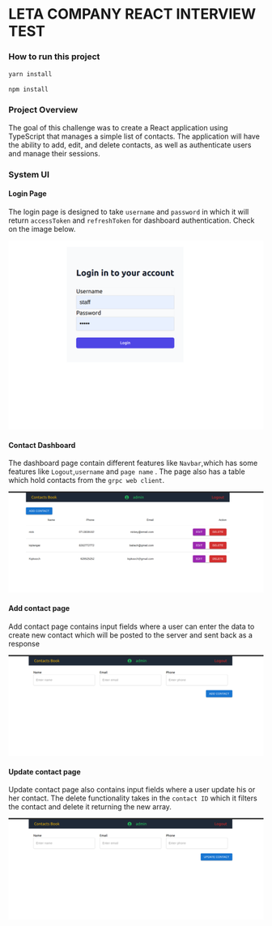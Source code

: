 # LETA COMPANY REACT INTERVIEW TEST

### How to run this project

```
yarn install
```

```
npm install
```

### Project Overview

The goal of this challenge was to create a React application using TypeScript that manages a
simple list of contacts. The application will have the ability to add, edit, and delete contacts, as
well as authenticate users and manage their sessions.

### System UI

#### Login Page

The login page is designed to take `username` and `password` in which it will return `accessToken` and `refreshToken` for dashboard authentication. Check on the image below.

![login page](src/images/Login.png)

#### Contact Dashboard

The dashboard page contain different features like `Navbar`,which has some features like `Logout`,`username` and `page name` . The page also has a table which hold contacts from the `grpc web client`.

![contact dashboard](src/images/contactdashboard.png)

#### Add contact page

Add contact page contains input fields where a user can enter the data to create new contact which will be posted to the server and sent back as a response

![add contact page](src/images/addContactPage.png)

#### Update contact page

Update contact page also contains input fields where a user update his or her contact. The delete functionality takes in the `contact ID` which it filters the contact and delete it returning the new array.

![update contact page](src/images/updateContactPage.png)

```

```

